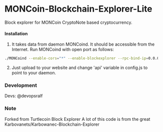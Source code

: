 # MONCoin-Blockchain-Explorer-Lite
Block explorer for MONCoin CryptoNote based cryptocurrency.

#### Installation

1) It takes data from daemon MONCoind. It should be accessible from the Internet. Run MONCoind with open port as follows:
```bash
./MONCoind --enable-cors="*" --enable-blockexplorer --rpc-bind-ip=0.0.0.0 --rpc-bind-port=12898
```
2) Just upload to your website and change 'api' variable in config.js to point to your daemon.


### Development
Devs:
    @devopsralf

### Note
Forked from Turtlecoin Block Explorer
A lot of this code is from the great Karbovanets/Karbowanec-Blockchain-Explorer
